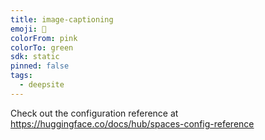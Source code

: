 ```yaml
---
title: image-captioning
emoji: 🐳
colorFrom: pink
colorTo: green
sdk: static
pinned: false
tags:
  - deepsite
---
```


Check out the configuration reference at https://huggingface.co/docs/hub/spaces-config-reference